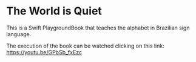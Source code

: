 <h1>The World is Quiet</h1>
This is a Swift PlaygroundBook that teaches the alphabet in Brazilian sign language.

The execution of the book can be watched clicking on this link:
https://youtu.be/GPbSb_fxEzc
